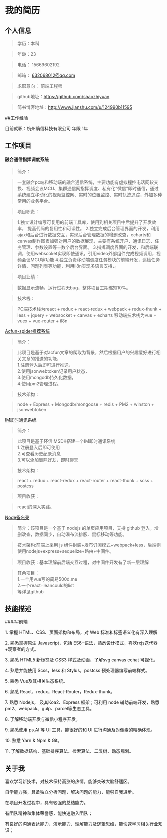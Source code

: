 ﻿# 我的简历
## 个人信息
> 学历：本科 

> 年龄：23

> 电话： 15669602192

> 邮箱： 632068012@qq.com

> 求职意向： 前端工程师

> github地址：https://github.com/shaozhiyuan

> 简书博客地址：http://www.jianshu.com/u/124990b11595

##工作经验

目前就职：杭州确信科技有限公司  年限   1年  

## 工作项目
#### 融合通信指挥调度系统

> 简介：

> 一套融合pc端和移动端的融合通信系统，主要功能有虚拟程控电话网软交换、视频会议MCU、集群通信网指挥调度、私有化“微信”即时通信，通过系统建立移动化的视频监控网、实时的位置监控、实时轨迹追踪，外加多种常用的业务平台。

> 项目职责：

>1.独立设计编写可复用的前端工具库，使用到相关项目中后提升了开发效率，
 提高代码的复用性和可读性。
 2.独立完成后台管理界面的开发，利用ajax和后台进行数据交互，实现后台管理数据的增删改查，echarts和canvas制作图表加强对用户的数据展现，主要有系统开户、通讯日志、任务管理、参数设置等十数个后台界面。
 3.指挥调度界面的开发，和后端联调，使用webscoket实现即使通讯，引用video外部组件完成视频调用，视频会议MCU等功能
 4.独立负责移动端调度任务模块的前端开发，巡检任务详情、问题列表等功能，利用il8n实现多语言支持，。

> 项目业绩：

> 数据显示流畅，运行过程无bug，整体项目工期缩短10%。

> 技术栈：

> PC端技术栈为react + redux + react-redux + webpack + redux-thunk + less + jquery + websocket + canvas + echarts 
  移动端技术栈为vue + vuex + vue-router + il8n

[Acfun-spider推荐系统](https://github.com/shaozhiyuan/what-i-love)

> 简介：

> 此项目是基于对acfun文章的爬取为背景，然后根据用户的兴趣爱好进行相关文章的推送的功能，\
>1.注册登入后即可进行推送，\
2.使用jsonwebtoken记录用户状态，\
3.使用mongodb持久化数据，\
4.使用pm2管理进程。

> 技术架构：

> node + Express + Mongodb/mongoose + redis + PM2 + winston + jsonwebtoken


[IM即时通讯系统](https://github.com/shaozhiyuan/im)


> 简介：

> 此项目是基于环信IMSDK搭建一个IM即时通讯系统\
1.注册登入后即可使用\
2.可查看历史纪录消息\
3.可以添加删除好友，即时聊天

> 技术架构：

> react + redux + react-redux + react-router + react-thunk + scss + postcss

> 项目收获：

>  react的深入实践。

[Node备忘录](https://github.com/shaozhiyuan/node/tree/master/express-sticky-note)

> 简介：该项目是一个基于 nodejs 的单页应用项目，支持 github 登入，增删改查，数据同步，自动瀑布流排版、鼠标移动等功能。

> 技术架构:前端上采用 js 组件封装+发布订阅模式+webpack+less，后端则使用nodejs+express+sequelize+路由+中间件。

> 项目收获：基本理解前后端交互过程，对中间件开发有了新一层理解

>其余项目：\
1.一个用vue写的简易500d.me\
2.一个react+leancould的list\
等详见github


## 技能描述

#####前端

1. 掌握 HTML、CSS、页面架构和布局，对 Web 标准和标签语义化有深入理解

2. 熟悉掌握原生 Javascript，包括 ES6+语法，熟悉设计模式，喜欢rxjs迭代器+观察者的方式。

3. 熟悉 HTML5 新标签及 CSS3 样式及动画，了解svg canvas echat 可视化。

4. 熟悉并能使用 Scss，less 和 Stylus，postcss 预处理器编写前端样式。

5. 熟悉 Vue及其相关生态系统。

6. 熟悉 React，redux，React-Router，Redux-thunk。

7. 熟悉 Nodejs， 及其Koa2、Express 框架；可利用 node 辅助前端开发，熟悉 pm2、webpack、gulp、parcel等生态工具。

8. 了解移动端开发与微信小程序开发。


9. 熟悉使用 ps.AI 等 UI 工具，能很好的和 UI 进行沟通及对像素的精确体现。

10. 熟悉 Yarn  &  Npm & Git。

11. 了解数据结构、基础排序算法、检索算法、二叉树、动态规划。


## 关于我
喜欢学习新技术，对技术保持高涨的热情，能够突破大脑舒适区。

自学能力强，具备独立分析问题，解决问题的能力，能够自我进步。

在项目开发过程中，具有较强的总结能力。

有团队精神和集体荣誉感，能快速融入团队；

有良好的沟通表达能力、演示能力、理解能力及逻辑思维，能快速学习相关行业知识；

